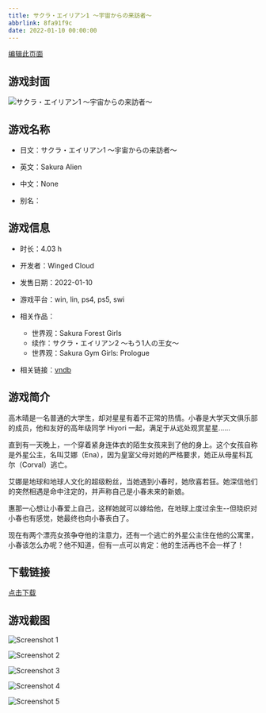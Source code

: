 ```yaml
---
title: サクラ・エイリアン1 ～宇宙からの来訪者～
abbrlink: 8fa91f9c
date: 2022-01-10 00:00:00
---
```

[编辑此页面](https://github.com/ACG-3/ADV3-source/blob/main/source/_posts/games/%E3%82%B5%E3%82%AF%E3%83%A9%E3%83%BB%E3%82%A8%E3%82%A4%E3%83%AA%E3%82%A2%E3%83%B31%20%EF%BD%9E%E5%AE%87%E5%AE%99%E3%81%8B%E3%82%89%E3%81%AE%E6%9D%A5%E8%A8%AA%E8%80%85%EF%BD%9E.md)

## 游戏封面

![サクラ・エイリアン1 ～宇宙からの来訪者～](https://pan.timero.xyz/d/onedrive/img_lib_001/%E3%82%B5%E3%82%AF%E3%83%A9%E3%83%BB%E3%82%A8%E3%82%A4%E3%83%AA%E3%82%A2%E3%83%B31%20%EF%BD%9E%E5%AE%87%E5%AE%99%E3%81%8B%E3%82%89%E3%81%AE%E6%9D%A5%E8%A8%AA%E8%80%85%EF%BD%9E_cover.avif)


## 游戏名称

- 日文：サクラ・エイリアン1 ～宇宙からの来訪者～
- 英文：Sakura Alien
- 中文：None

- 别名：


## 游戏信息

- 时长：4.03 h
- 开发者：Winged Cloud
- 发售日期：2022-01-10
- 游戏平台：win, lin, ps4, ps5, swi
- 相关作品：
   - 世界观：Sakura Forest Girls
   - 续作：サクラ・エイリアン2 ～もう1人の王女～
   - 世界观：Sakura Gym Girls: Prologue

- 相关链接：[vndb](https://vndb.org/v33314)


## 游戏简介

高木晴是一名普通的大学生，却对星星有着不正常的热情。小春是大学天文俱乐部的成员，他和友好的高年级同学 Hiyori 一起，满足于从远处观赏星星......

直到有一天晚上，一个穿着紧身连体衣的陌生女孩来到了他的身上。这个女孩自称是外星公主，名叫艾娜（Ena），因为皇室父母对她的严格要求，她正从母星科瓦尔（Corval）逃亡。

艾娜是地球和地球人文化的超级粉丝，当她遇到小春时，她欣喜若狂。她深信他们的突然相遇是命中注定的，并声称自己是小春未来的新娘。

惠那一心想让小春爱上自己，这样她就可以嫁给他，在地球上度过余生--但晓织对小春也有感觉，她最终也向小春表白了。

现在有两个漂亮女孩争夺他的注意力，还有一个逃亡的外星公主住在他的公寓里，小春该怎么办呢？他不知道，但有一点可以肯定：他的生活再也不会一样了！




## 下载链接

[点击下载](https://pan.timero.xyz/onedrive/adv_lib_001/%E3%82%B5%E3%82%AF%E3%83%A9%E3%83%BB%E3%82%A8%E3%82%A4%E3%83%AA%E3%82%A2%E3%83%B31%20%EF%BD%9E%E5%AE%87%E5%AE%99%E3%81%8B%E3%82%89%E3%81%AE%E6%9D%A5%E8%A8%AA%E8%80%85%EF%BD%9E)


## 游戏截图


![Screenshot 1](https://pan.timero.xyz/d/onedrive/img_lib_001/%E3%82%B5%E3%82%AF%E3%83%A9%E3%83%BB%E3%82%A8%E3%82%A4%E3%83%AA%E3%82%A2%E3%83%B31%20%EF%BD%9E%E5%AE%87%E5%AE%99%E3%81%8B%E3%82%89%E3%81%AE%E6%9D%A5%E8%A8%AA%E8%80%85%EF%BD%9E_Screenshot_1.avif)

![Screenshot 2](https://pan.timero.xyz/d/onedrive/img_lib_001/%E3%82%B5%E3%82%AF%E3%83%A9%E3%83%BB%E3%82%A8%E3%82%A4%E3%83%AA%E3%82%A2%E3%83%B31%20%EF%BD%9E%E5%AE%87%E5%AE%99%E3%81%8B%E3%82%89%E3%81%AE%E6%9D%A5%E8%A8%AA%E8%80%85%EF%BD%9E_Screenshot_2.avif)

![Screenshot 3](https://pan.timero.xyz/d/onedrive/img_lib_001/%E3%82%B5%E3%82%AF%E3%83%A9%E3%83%BB%E3%82%A8%E3%82%A4%E3%83%AA%E3%82%A2%E3%83%B31%20%EF%BD%9E%E5%AE%87%E5%AE%99%E3%81%8B%E3%82%89%E3%81%AE%E6%9D%A5%E8%A8%AA%E8%80%85%EF%BD%9E_Screenshot_3.avif)

![Screenshot 4](https://pan.timero.xyz/d/onedrive/img_lib_001/%E3%82%B5%E3%82%AF%E3%83%A9%E3%83%BB%E3%82%A8%E3%82%A4%E3%83%AA%E3%82%A2%E3%83%B31%20%EF%BD%9E%E5%AE%87%E5%AE%99%E3%81%8B%E3%82%89%E3%81%AE%E6%9D%A5%E8%A8%AA%E8%80%85%EF%BD%9E_Screenshot_4.avif)

![Screenshot 5](https://pan.timero.xyz/d/onedrive/img_lib_001/%E3%82%B5%E3%82%AF%E3%83%A9%E3%83%BB%E3%82%A8%E3%82%A4%E3%83%AA%E3%82%A2%E3%83%B31%20%EF%BD%9E%E5%AE%87%E5%AE%99%E3%81%8B%E3%82%89%E3%81%AE%E6%9D%A5%E8%A8%AA%E8%80%85%EF%BD%9E_Screenshot_5.avif)

